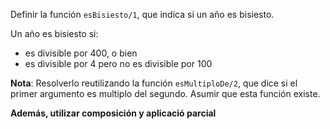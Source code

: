 Definir la función ```esBisiesto/1```, que indica si un año es bisiesto.

Un año es bisiesto si:

* es divisible por 400, o bien
* es divisible por 4 pero no es divisible por 100

**Nota**: Resolverlo reutilizando la función ```esMultiploDe/2```, que dice si el primer argumento es multiplo del segundo. Asumir que esta función existe.

**Además, utilizar composición y aplicació parcial**
